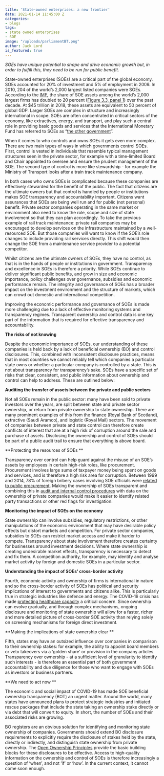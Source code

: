 ```yaml
---
title: 'State-owned enterprises: a new frontier'
date: 2021-01-14 11:45:00 Z
categories:
- blogs
tags:
- state owned enterprises
- SOE
image: "/uploads/parliamentBT.png"
author: Jack Lord
is_featured: true
---
```


_SOEs have unique potential to shape and drive economic growth but, in order to fulfill this, they need to be run for public benefit._

State-owned enterprises (SOEs) are a critical part of the global economy. SOEs accounted for 20% of investment and 5% of employment in 2006. In 2010, 204 of the world’s 2,000 largest listed companies were SOEs. According to the [IMF](https://www.imf.org/~/media/Files/Conferences/2019/GFSAC/gfsac-presentation-beyond-general-government-compiling-data-of-state-owned-enterprises.ashx), the share of SOE assets among the world’s 2,000 largest firms has doubled to 20 percent ([Figure 3.3, panel 1](https://www.imf.org/~/media/Files/Conferences/2019/GFSAC/gfsac-presentation-beyond-general-government-compiling-data-of-state-owned-enterprises.ashx)) over the past decade. At $45 trillion in 2018, these assets are equivalent to 50 percent of global GDP. Larger SOEs are complex in structure and increasingly international in scope. SOEs are often concentrated in critical sectors of the economy, like extractives, energy, and transport, and play such a central role in providing basic goods and services that the International Monetary Fund has referred to SOEs as “[the other government](https://www.imf.org/en/Publications/FM/Issues/2020/04/06/fiscal-monitor-april-2020)”. 

When it comes to who controls and owns SOEs it gets even more complex. There are two main types of ways in which governments control SOEs. First, control is vested in individuals that resemble typical management structures seen in the private sector, for example with a time-limited Board and Chair appointed to oversee and ensure the prudent management of the SOE. The second type of control is more like stewardship - for example the Ministry of Transport looks after a train track maintenance company. 

In both cases who owns SOEs is complicated because these companies are effectively stewarded for the benefit of the public. The fact that citizens are the ultimate owners but that control is handled by people or institutions makes SOE transparency and accountability important. Citizens want assurances that SOEs are being well run and for public (not personal) benefit. Private sector companies operating in the same market or environment also need to know the role, scope and size of state involvement so that they can plan accordingly. To take the previous example of rail track maintenance: private rail companies may be encouraged to develop services on the infrastructure maintained by a well-resourced SOE. But those companies will want to know if the SOE’s role changes to include providing rail services directly. This shift would then change the SOE from a maintenance service provider to a potential competitor.

 

Whilst citizens are the ultimate owners of SOEs, they have no control, as that is in the hands of people or institutions in government. Transparency and excellence in SOEs is therefore a priority. While SOEs continue to deliver significant public benefits, and grow in size and economic importance, policy challenges over governance, subsidies and economic performance remain. The integrity and governance of SOEs has a broader impact on the investment environment and the structure of markets, which can crowd out domestic and international competition.     

Improving the economic performance and governance of SOEs is made more challenging due to a lack of effective monitoring systems and transparency regimes. Transparent ownership and control data is one key part of the information that is required for effective transparency and accountability. 

**The risks of not knowing**

Despite the economic importance of SOEs, our understanding of these companies is held back by a lack of beneficial ownership (BO) and control disclosures. This, combined with inconsistent disclosure practices, means that in most countries we cannot reliably tell which companies a particular state owns or whether a particular company is controlled by a state. This is not about transparency for transparency’s sake. SOEs have a specific set of risks that clear, consistent, and public information about ownership and control can help to address. These are outlined below:

**Auditing the transfer of assets between the private and public sectors**

Not all SOEs remain in the public sector: many have been sold to private investors over the years, are split between state and private sector ownership, or return from private ownership to state ownership. There are many prominent examples of this from the finance (Royal Bank of Scotland), extractive (Saudi Aramco), and logistic (Royal Mail) sectors. The movement of companies between private and state control can therefore create conflicts of interest that are at a high risk of corruption around the sale and purchase of assets. Disclosing the ownership and control of SOEs should be part of a public audit trail to ensure that everything is above board. 

**Protecting the resources of SOEs **

Transparency over control can help guard against the misuse of an SOE’s assets by employees in certain high-risk roles, like procurement. Procurement involves large sums of taxpayer money being spent on goods and services, and is therefore a high risk area for corruption. Between 1999 and 2014, 78% of foreign bribery cases involving SOE officials were [related to public procurement](https://www.oecd-ilibrary.org/sites/9789264303058-5-en/index.html?itemId=/content/component/9789264303058-5-en). Making the ownership of SOEs transparent and combining this in [audit and internal control procedures](https://www.openownership.org/blogs/insider-threat-audit-reform-and-fraud-control-the-wirecard-case/) with data on the ownership of private companies would make it easier to identify related party transactions or other red flags for investigation.

**Monitoring the impact of SOEs on the economy**

State ownership can involve subsidies, regulatory restrictions, or other manipulations of the economic environment that may have desirable policy effects but distort markets and competition. For private sector companies, subsidies to SOEs can restrict market access and make it harder to compete. Transparency about state involvement therefore creates certainty for businesses around investment decisions. Where state ownership is creating undesirable market effects, transparency is necessary to detect and fix them. A competition authority, for example, may identify and analyse market activity by foreign and domestic SOEs in a particular sector.

**Understanding the impact of SOEs’ cross-border activity**

Fourth, economic activity and ownership of firms is international in nature and so the cross-border activity of SOEs has political and security implications of interest to governments and citizens alike. This is particularly true in strategic industries like defence and energy. The COVID-19 crisis has made [protecting healthcare capacity](https://trade.ec.europa.eu/doclib/docs/2020/march/tradoc_158676.pdf) a critical concern. Since ownership can evolve gradually, and through complex mechanisms, ongoing disclosure and monitoring of state ownership will allow for a faster, richer and more detailed picture of cross-border SOE activity than relying solely on screening mechanisms for foreign direct investment.

**Making the implications of state ownership clear **

Fifth, states may have an outsized influence over companies in comparison to their ownership stakes: for example, the ability to appoint board members or veto takeovers via a ‘golden share’ or provision in the company articles. Transparency over ownership - at a sufficient level of granularity to identify such interests - is therefore an essential part of both government accountability and due diligence for those who want to engage with SOEs as investors or business partners.  

**We need to act now **

The economic and social impact of COVID-19 has made SOE beneficial ownership transparency (BOT) an urgent matter. Around the world, many states have announced plans to protect strategic industries and initiated rescue packages that include the state taking an ownership stake directly or via debt that will convert to equity. In short, the number of SOEs and their associated risks are growing. 

BO registers are an obvious solution for identifying and monitoring state ownership of companies. Governments should extend BO disclosure requirements to explicitly require the disclosure of stakes held by the state, directly or indirectly, and distinguish state ownership from private ownership. The [Open Ownership Principles](https://www.openownership.org/principles/) provide the basic building blocks for these disclosures to be effective. Access to high-quality information on the ownership and control of SOEs is therefore increasingly a question of ‘when’, and not ‘if’ or ‘how’. In the current context, it cannot come soon enough.